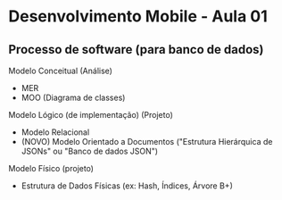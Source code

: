 # Desenvolvimento Mobile - Aula 01

## Processo de software (para banco de dados)

Modelo Conceitual (Análise)

- MER
- MOO (Diagrama de classes)

Modelo Lógico (de implementação) (Projeto)

- Modelo Relacional
- (NOVO) Modelo Orientado a Documentos ("Estrutura Hierárquica de JSONs" ou "Banco de dados JSON")

Modelo Físico (projeto)

- Estrutura de Dados Físicas (ex: Hash, Índices, Árvore B+)
